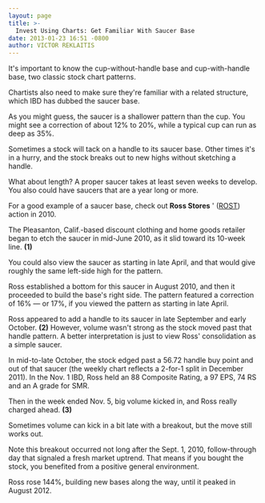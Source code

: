 ```yaml
---
layout: page
title: >-
  Invest Using Charts: Get Familiar With Saucer Base
date: 2013-01-23 16:51 -0800
author: VICTOR REKLAITIS
---
```





It's important to know the cup-without-handle base and cup-with-handle base, two classic stock chart patterns.


Chartists also need to make sure they're familiar with a related structure, which IBD has dubbed the saucer base.


As you might guess, the saucer is a shallower pattern than the cup. You might see a correction of about 12% to 20%, while a typical cup can run as deep as 35%.


Sometimes a stock will tack on a handle to its saucer base. Other times it's in a hurry, and the stock breaks out to new highs without sketching a handle.


What about length? A proper saucer takes at least seven weeks to develop. You also could have saucers that are a year long or more.


For a good example of a saucer base, check out **Ross Stores** ' ([ROST](https://research.investors.com/quote.aspx?symbol=ROST)) action in 2010.


The Pleasanton, Calif.-based discount clothing and home goods retailer began to etch the saucer in mid-June 2010, as it slid toward its 10-week line. **(1)**


You could also view the saucer as starting in late April, and that would give roughly the same left-side high for the pattern.


Ross established a bottom for this saucer in August 2010, and then it proceeded to build the base's right side. The pattern featured a correction of 16% — or 17%, if you viewed the pattern as starting in late April.


Ross appeared to add a handle to its saucer in late September and early October.  **(2)** However, volume wasn't strong as the stock moved past that handle pattern. A better interpretation is just to view Ross' consolidation as a simple saucer.


In mid-to-late October, the stock edged past a 56.72 handle buy point and out of that saucer (the weekly chart reflects a 2-for-1 split in December 2011). In the Nov. 1 IBD, Ross held an 88 Composite Rating, a 97 EPS, 74 RS and an A grade for SMR.


Then in the week ended Nov. 5, big volume kicked in, and Ross really charged ahead. **(3)**


Sometimes volume can kick in a bit late with a breakout, but the move still works out.


Note this breakout occurred not long after the Sept. 1, 2010, follow-through day that signaled a fresh market uptrend. That means if you bought the stock, you benefited from a positive general environment.


Ross rose 144%, building new bases along the way, until it peaked in August 2012.




